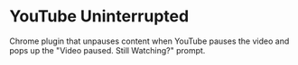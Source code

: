 # YouTube Uninterrupted

Chrome plugin that unpauses content when YouTube pauses the video and pops up the "Video paused. Still Watching?" prompt.